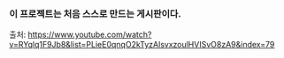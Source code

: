 ### 이 프로젝트는 처음 스스로 만드는 게시판이다.<br>
출처: https://www.youtube.com/watch?v=RYqlq1F9Jb8&list=PLieE0qnqO2kTyzAlsvxzoulHVISvO8zA9&index=79
